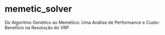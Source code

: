 # memetic_solver
Do Algoritmo Genético ao Memético: Uma Análise de Performance e Custo-Benefício na Resolução do VRP
